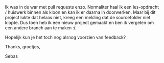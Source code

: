Ik was in de war met pull requests enzo.
Normaliter haal ik een les-opdracht / huiswerk binnen als kloon en kan ik er daarna in doorwerken.
Maar bij dit project lukte dat helaas niet, kreeg een melding dat de sourcefolder niet klopte.
Dus toen heb ik een nieuw project gemaakt en ben ik vergeten om een andere branch aan te maken :(

Hopelijk kun je het toch nog alsnog voorzien van feedback?

Thanks, groetjes,

Sebas